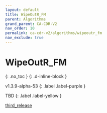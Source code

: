 ```yaml
---
layout: default
title: WipeOutR_FM
parent: Algorithms
grand_parent: CA-CDR-V2
nav_order: 10
permalink: ca-cdr-v2/algorithms/wipeoutr_fm
nav_exclude: true
---
```


# WipeOutR_FM
{: .no_toc }
{: .d-inline-block }

<span style = "text-transform: lowercase">v1.3.9-alpha-53</span>
{: .label .label-purple }

TBD
{: .label .label-yellow }

[third_release](https://github.com/manleviet/CA-CDR-V2/blob/third_release/ca-cdr-package/src/main/java/at/tugraz/ist/ase/cacdr/algorithms/WipeOutR_FM.java)